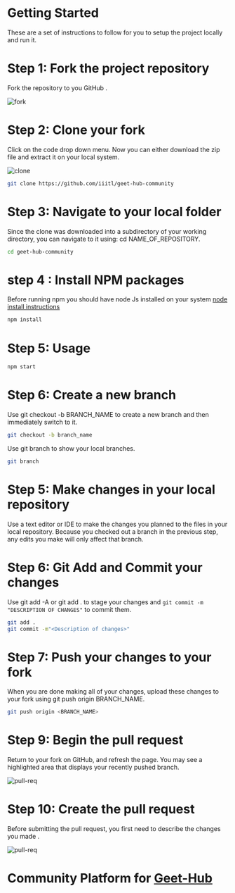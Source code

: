 # Getting Started 

These are a set of instructions to follow for you to setup the project locally and run it.

# Step 1: Fork the project repository

Fork the repository to you GitHub .

![fork](https://user-images.githubusercontent.com/95677816/193490194-a99edc82-c7a8-4104-8108-69074f676859.png)


# Step 2: Clone your fork

Click on the code drop down menu. Now you can either download the zip file and extract it on your local system.


![clone](https://user-images.githubusercontent.com/95677816/193492863-cd040328-ca0b-452f-9952-2c1ca40a717b.png)

```bash
git clone https://github.com/iiitl/geet-hub-community
```

# Step 3: Navigate to your local folder

Since the clone was downloaded into a subdirectory of your working directory, you can navigate to it using: cd NAME_OF_REPOSITORY.

```bash
cd geet-hub-community
```

# step 4 : Install NPM packages

Before running npm you should have node Js installed on your system [node install instructions](https://nodejs.org/en/download/package-manager/)

```bash
npm install
```

# Step 5: Usage

```bash
npm start
```

# Step 6: Create a new branch

Use git checkout -b BRANCH_NAME to create a new branch and then immediately switch to it.

```bash
git checkout -b branch_name
```

Use git branch to show your local branches.

```bash
git branch
```

# Step 5: Make changes in your local repository

Use a text editor or IDE to make the changes you planned to the files in your local repository. Because you checked out a branch in the previous step, any edits you make will only affect that branch.

# Step 6: Git Add and Commit your changes

Use git add -A or git add . to stage your changes and `git commit -m "DESCRIPTION OF CHANGES"` to commit them.

 ```bash
git add .
git commit -m"<Description of changes>"
```

# Step 7: Push your changes to your fork

When you are done making all of your changes, upload these changes to your fork using git push origin BRANCH_NAME.

  ```bash
git push origin <BRANCH_NAME>
```

# Step 9: Begin the pull request

Return to your fork on GitHub, and refresh the page. You may see a highlighted area that displays your recently pushed branch.

![pull-req](https://user-images.githubusercontent.com/95677816/193491384-163b1ef2-d116-4d9d-b3e5-0324b68578e5.png)

# Step 10: Create the pull request

Before submitting the pull request, you first need to describe the changes you made .


![pull-req](https://user-images.githubusercontent.com/95677816/193492610-1b42d303-134b-49a8-978d-699fd61121d9.png)


# Community Platform for [Geet-Hub](https://github.com/PrerakMathur20/geet-hub-frontend)
